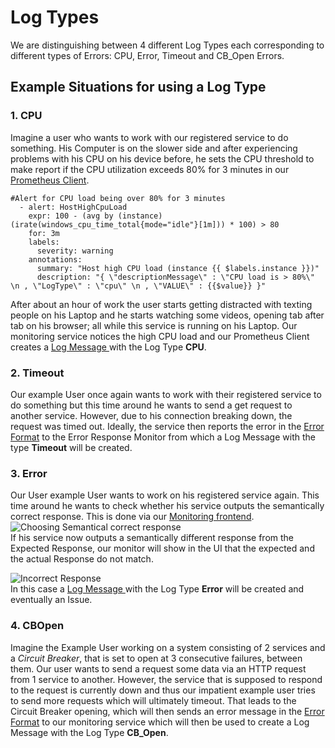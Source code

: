 # Log Types

We are distinguishing between 4 different Log Types each corresponding to different types of Errors: CPU, Error, Timeout and CB_Open Errors. 

## Example Situations for using a Log Type

### 1. CPU
Imagine a user who wants to work with our registered service to do something. His Computer is on the slower side and after experiencing problems with his CPU on his device before, he sets the CPU threshold to make report if the CPU utilization exceeds 80% for 3 minutes in our [Prometheus Client](https://github.com/ccims/overview-and-documentation/blob/gh-pages/alert-converter.md).
```shell
#Alert for CPU load being over 80% for 3 minutes
  - alert: HostHighCpuLoad
    expr: 100 - (avg by (instance) (irate(windows_cpu_time_total{mode="idle"}[1m])) * 100) > 80
    for: 3m
    labels:
      severity: warning
    annotations:
      summary: "Host high CPU load (instance {{ $labels.instance }})"
      description: "{ \"descriptionMessage\" : \"CPU load is > 80%\" \n , \"LogType\" : \"cpu\" \n , \"VALUE\" : {{$value}} }"
```
After about an hour of work the user starts getting distracted with texting people on his Laptop and he starts watching some videos, opening tab after tab on his browser; all while this service is running on his Laptop. Our monitoring service notices the high CPU load and our Prometheus Client creates a [Log Message ](https://github.com/ccims/logging-message-format/blob/dev/src/logging-message-format.ts) with the Log Type **CPU**. 
### 2. Timeout 
Our example User once again wants to work with their registered service to do something but this time around he wants to send a get request to another service. However, due to his connection breaking down, the request was timed out. Ideally, the service then reports the error in the [Error Format](https://github.com/ccims/logging-message-format/blob/dev/src/error-format.ts) to the Error Response Monitor from which a Log Message with the type **Timeout** will be created.
### 3. Error 
Our User example User wants to work on his registered service again. This time around he wants to check whether his service outputs the semantically correct response. This is done via our [Monitoring frontend](https://github.com/ccims/monitoring-frontend). ![Choosing Semantical correct response](https://i.gyazo.com/c5694c97e3c9a6fb9bdd8019123c11b3.png)\
If his service now outputs a semantically different response from the Expected Response, our monitor will show in the UI that the expected and the actual Response do not match.

 ![Incorrect Response](https://i.gyazo.com/111c3fbaf6ca706d96efd9506c52c168.png)\
 In this case a [Log Message ](https://github.com/ccims/logging-message-format/blob/dev/src/logging-message-format.ts) with the Log Type **Error** will be created and eventually an Issue. 
### 4. CBOpen
Imagine the Example User working on a system consisting of 2 services and a *Circuit Breaker*, that is set to open at 3 consecutive failures, between them. Our user wants to send a request some data via an HTTP request from 1 service to another. However, the service that is supposed to respond to the request is currently down and thus our impatient example user tries to send more requests which will ultimately timeout. That leads to the Circuit Breaker opening, which will then sends an error message in the [Error Format](https://github.com/ccims/logging-message-format/blob/dev/src/error-format.ts) to our monitoring service which will then be used to create a Log Message with the Log Type **CB_Open**.

